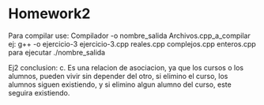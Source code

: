 # Homework2

Para compilar use:
Compilador -o nombre_salida Archivos.cpp_a_compilar
ej: g++ -o ejercicio-3 ejercicio-3.cpp reales.cpp complejos.cpp enteros.cpp
para ejecutar ./nombre_salida


Ej2 conclusion:
c. Es una relacion de asociacion, ya que los cursos o los alumnos, pueden vivir sin depender del otro, si elimino el curso, los alumnos siguen existiendo,  y si elimino algun alumno del curso, este seguira existiendo.
